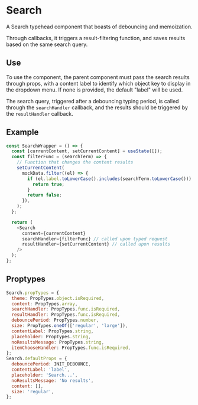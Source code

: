 # Search
A Search typehead component that boasts of debouncing and memoization.

Through callbacks, it triggers a result-filtering function, and saves results based on the same search query.

## Use

To use the component, the parent component must pass the search results through props, with a content label to identify which object key to display in the dropdown menu. If none is provided, the default "label" will be used.

The search query, triggered after a debouncing typing period, is called through the ```searchHandler``` callback, and the results should be triggered by the ```resultHandler``` callback.

## Example

```javascript
const SearchWrapper = () => {
  const [currentContent, setCurrentContent] = useState([]);
  const filterFunc = (searchTerm) => {
    // Function that changes the content results
    setCurrentContent(
      mockData.filter((el) => {
        if (el.label.toLowerCase().includes(searchTerm.toLowerCase())) {
          return true;
        }
        return false;
      }),
    );
  };

  return (
    <Search
      content={currentContent}
      searchHandler={filterFunc} // called upon typed request
      resultHandler={setCurrentContent} // called upon results
    />
  );
};
```

## Proptypes
```jsx
Search.propTypes = {
  theme: PropTypes.object.isRequired,
  content: PropTypes.array,
  searchHandler: PropTypes.func.isRequired,
  resultHandler: PropTypes.func.isRequired,
  debouncePeriod: PropTypes.number,
  size: PropTypes.oneOf(['regular', 'large']),
  contentLabel: PropTypes.string,
  placeholder: PropTypes.string,
  noResultsMessage: PropTypes.string,
  itemChooseHandler: PropTypes.func.isRequired,
};
Search.defaultProps = {
  debouncePeriod: INIT_DEBOUNCE,
  contentLabel: 'label',
  placeholder: 'Search...',
  noResultsMessage: 'No results',
  content: [],
  size: 'regular',
};
```
